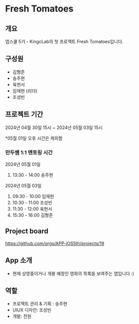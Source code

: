 # Fresh Tomatoes
## 개요
앱스쿨 5기 - KingcLab의 첫 프로젝트 Fresh Tomatoes입니다.
## 구성원
* 김형준
* 송주현
* 육현서
* 임재현 (리더)
* 조성빈
## 프로젝트 기간
2024년 04월 30일 15시 ~ 2024년 05월 03일 15시

*05월 01일 오후 시간은 제외함

### 만두쌤 1:1 멘토링 시간
2024년 05월 01일
  1. 13:30 - 14:00 송주현
     
2024년 05월 03일
  1. 09:30 - 10:00 임재현
  2. 10:30 - 11:00 조성빈
  3. 11:30 - 12:00 육현서
  4. 15:30 - 16:00 김형준
## Project board
https://github.com/orgs/APP-iOS5th/projects/19
## App 소개
* 현재 상영중이거나 개봉 예정인 영화의 목록을 보여주는 앱입니다 :)
## 역할
* 프로젝트 관리 & 기획 : 송주현
* UIUX 디자인: 조성빈
* 개발: 전원
